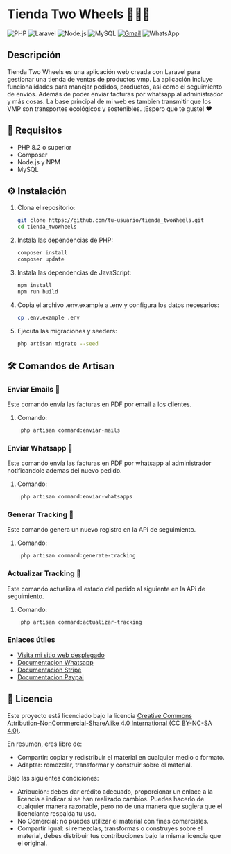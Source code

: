# Tienda Two Wheels 🚴‍♂️🛒

![PHP](https://img.shields.io/badge/PHP-7.4%2B-blue)
![Laravel](https://img.shields.io/badge/Laravel-8.x-red)
![Node.js](https://img.shields.io/badge/Node.js-14.x-green)
![MySQL](https://img.shields.io/badge/MySQL-5.7%2B-orange)
[![Gmail](https://img.shields.io/badge/Gmail-D14836?style=for-the-badge&logo=gmail&logoColor=white)](mailto:twowheels.almeria@gmail.com)
![WhatsApp](https://img.shields.io/badge/WhatsApp-25D366?style=for-the-badge&logo=whatsapp&logoColor=white)

## Descripción

Tienda Two Wheels es una aplicación web creada con Laravel para gestionar una tienda de ventas de productos vmp. La aplicación incluye funcionalidades para manejar pedidos, productos, asi como el seguimiento de envíos. Además de poder enviar facturas por whatsapp al administrador y más cosas. La base principal de mi web es tambien transmitir que los VMP son transportes ecológicos y sostenibles. 
¡Espero que te guste! ❤️ 

## 🚀 Requisitos

- PHP 8.2 o superior
- Composer
- Node.js y NPM
- MySQL

## ⚙️ Instalación

1. Clona el repositorio:

   ```sh
   git clone https://github.com/tu-usuario/tienda_twoWheels.git
   cd tienda_twoWheels

2. Instala las dependencias de PHP:

   ```sh
   composer install
   composer update

3. Instala las dependencias de JavaScript:

   ```sh
   npm install
   npm run build

4. Copia el archivo .env.example a .env y configura los datos necesarios:

   ```sh
   cp .env.example .env

5. Ejecuta las migraciones y seeders:

   ```sh
   php artisan migrate --seed

## 🛠️ Comandos de Artisan

### Enviar Emails 📧
   Este comando envía las facturas en PDF por email a los clientes.
   1. Comando:
      ```sh
       php artisan command:enviar-mails

### Enviar Whatsapp 📲
   Este comando envía las facturas en PDF por whatsapp al administrador notificandole ademas del nuevo pedido.
   1. Comando:
      ```sh
       php artisan command:enviar-whatsapps

### Generar Tracking 🔄
   Este comando genera un nuevo registro en la APi de seguimiento.
   1. Comando:
      ```sh
       php artisan command:generate-tracking

### Actualizar Tracking 🔄
   Este comando actualiza el estado del pedido al siguiente en la APi de seguimiento.
   1. Comando:
      ```sh
       php artisan command:actualizar-tracking

### Enlaces útiles

- [Visita mi sitio web desplegado](http://twowheels.sytes.net)
- [Documentacion Whatsapp](https://developers.facebook.com/docs/whatsapp/cloud-api/reference/messages#template-object)
- [Documentacion Stripe](https://docs.stripe.com/)
- [Documentacion Paypal](https://www.paypal.com/ar/cshelp/article/%C2%BFqu%C3%A9-es-el-portal-para-desarrolladores-de-paypal-help453)


## 📜 Licencia

Este proyecto está licenciado bajo la licencia [Creative Commons Attribution-NonCommercial-ShareAlike 4.0 International (CC BY-NC-SA 4.0)](https://creativecommons.org/licenses/by-nc-sa/4.0/deed.es).

En resumen, eres libre de:

- Compartir: copiar y redistribuir el material en cualquier medio o formato.
- Adaptar: remezclar, transformar y construir sobre el material.

Bajo las siguientes condiciones:

- Atribución: debes dar crédito adecuado, proporcionar un enlace a la licencia e indicar si se han realizado cambios. Puedes hacerlo de cualquier manera razonable, pero no de una manera que sugiera que el licenciante respalda tu uso.
- No Comercial: no puedes utilizar el material con fines comerciales.
- Compartir Igual: si remezclas, transformas o construyes sobre el material, debes distribuir tus contribuciones bajo la misma licencia que el original.

